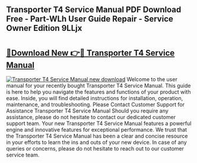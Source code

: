 ## Transporter T4 Service Manual PDF Download Free - Part-WLh User Guide Repair - Service Owner Edition 9LLjx

# <h2><a href="http://bc74539.oget.top/?id=Transporter+T4+Service+Manual">🔗Download New 👉🔴 Transporter T4 Service Manual</a></h2>

[![Transporter T4 Service Manual new download](https://i.imgur.com/5g1atiW.png)](http://bc74539.oget.top/?id=Transporter+T4+Service+Manual)
Welcome to the user manual for your recently bought Transporter T4 Service Manual. This guide is here to help you navigate the features and functions of your product with ease. Inside, you will find detailed instructions for installation, operation, maintenance, and troubleshooting. Please Contact Customer Support for Assistance Transporter T4 Service Manual Should you require any assistance, please do not hesitate to contact our dedicated customer support team. Your new Transporter T4 Service Manual features a powerful engine and innovative features for exceptional performance. We trust that the Transporter T4 Service Manual has been a clear and concise resource in your efforts to learn the ins and outs of your new device. In case of any queries or concerns, please do not hesitate to reach out to our customer service team.
